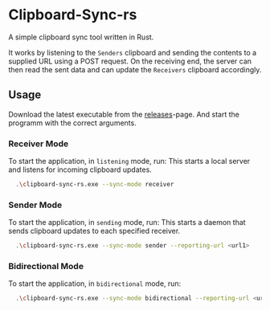 # Clipboard-Sync-rs

A simple clipboard sync tool written in Rust.

It works by listening to the `Senders` clipboard and sending the contents to a supplied URL using a POST request.
On the receiving end, the server can then read the sent data and can update the `Receivers` clipboard accordingly.

## Usage

Download the latest executable from the [releases](https://github.com/ManuelLerchner/clipboard-sync-rs/releases)-page. And start the programm with the correct arguments.

### Receiver Mode

To start the application, in `listening` mode, run:
This starts a local server and listens for incoming clipboard updates.

```bash
  .\clipboard-sync-rs.exe --sync-mode receiver
```

### Sender Mode

To start the application, in `sending` mode, run:
This starts a daemon that sends clipboard updates to each specified receiver.

```bash
  .\clipboard-sync-rs.exe --sync-mode sender --reporting-url <url1>
```

### Bidirectional Mode

To start the application, in `bidirectional` mode, run:

```bash
  .\clipboard-sync-rs.exe --sync-mode bidirectional --reporting-url <url1>
```
